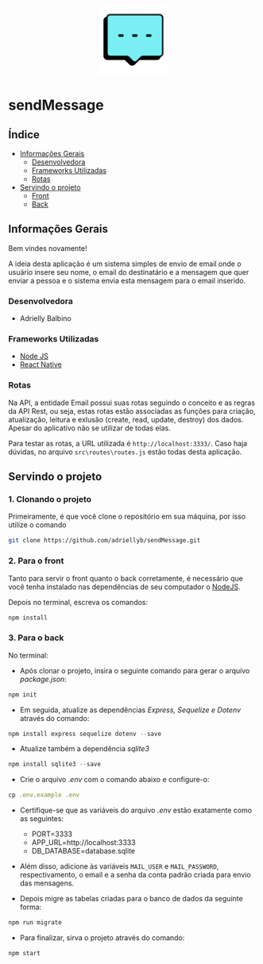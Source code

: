 <p align="center">
  <img src="https://github.com/adriellyb/sendMessage/blob/main/front/assets/homeicon.png" />
</p>

# sendMessage

## Índice
<!--ts-->
   * [Informações Gerais](#informações-gerais)
      * [Desenvolvedora](#desenvolvedora)
      * [Frameworks Utilizadas](#frameworks-utilizadas)
      * [Rotas](#rotas)
   * [Servindo o projeto](#servindo-o-projeto)
      * [Front](#2-para-o-front)
      * [Back](#3-para-o-back)
<!--te-->

## Informações Gerais
Bem vindes novamente!

A ideia desta aplicação é um sistema simples de envio de email onde o usuário insere seu nome, o email do destinatário e a mensagem que quer enviar a pessoa e o sistema envia esta mensagem para o email inserido.

### Desenvolvedora

- Adrielly Balbino

### Frameworks Utilizadas
- [Node JS](https://nodejs.org/en/)
- [React Native](https://reactnative.dev/)

### Rotas

Na API, a entidade Email possui suas rotas seguindo o conceito e as regras da API Rest, ou seja, estas rotas estão associadas as funções para criação, atualização, leitura e exlusão (create, read, update, destroy) dos dados. Apesar do aplicativo não se utilizar de todas elas.

Para testar as rotas, a URL utilizada é `` http://localhost:3333/ ``. Caso haja dúvidas, no arquivo `` src\routes\routes.js `` estão todas desta aplicação.
  
## Servindo o projeto

### 1. Clonando o projeto

Primeiramente, é que você clone o repositório em sua máquina, por isso utilize o comando

```bash 
git clone https://github.com/adriellyb/sendMessage.git
```

### 2. Para o front

Tanto para servir o front quanto o back corretamente, é necessário que você tenha instalado nas dependências de seu computador o [NodeJS](https://nodejs.org/en/download/).

Depois no terminal, escreva os comandos:

```bash
npm install
```

### 3. Para o back

No terminal:

- Após clonar o projeto, insira o seguinte comando para gerar o arquivo *package.json*:

```jsx
npm init
```

- Em seguida, atualize as dependências *Express, Sequelize e Dotenv* através do comando:

```jsx
npm install express sequelize dotenv --save
```

- Atualize também a dependência *sqlite3*

```jsx
npm install sqlite3 --save
```

- Crie o arquivo *.env* com o comando abaixo e configure-o:

```jsx
cp .env.example .env
```

- Certifique-se que as variáveis do arquivo *.env* estão exatamente como as seguintes:
    - PORT=3333
    - APP_URL=http://localhost:3333
    - DB_DATABASE=database.sqlite

- Além disso, adicione às variáveis ``MAIL_USER`` e ``MAIL_PASSWORD``, respectivamento, o email e a senha da conta padrão criada para envio das mensagens.
    
- Depois migre as tabelas criadas para o banco de dados da seguinte forma:

```jsx
npm run migrate
```

- Para finalizar, sirva o projeto através do comando:

```jsx
npm start
```
